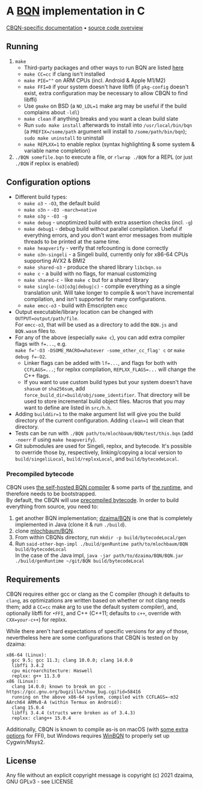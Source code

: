 # A [BQN](https://github.com/mlochbaum/BQN) implementation in C

[CBQN-specific documentation](docs/README.md) • [source code overview](src/README.md)

## Running

1. `make`
    - Third-party packages and other ways to run BQN are listed [here](https://mlochbaum.github.io/BQN/running.html)
    - `make CC=cc` if clang isn't installed
    - `make PIE=""` on ARM CPUs (incl. Android & Apple M1/M2)
    - `make FFI=0` if your system doesn't have libffi (if `pkg-config` doesn't exist, extra configuration may be necessary to allow CBQN to find libffi)
    - Use `gmake` on BSD (a `NO_LDL=1` make arg may be useful if the build complains about `-ldl`)
    - `make clean` if anything breaks and you want a clean build slate
    - Run `sudo make install` afterwards to install into `/usr/local/bin/bqn` (a `PREFIX=/some/path` argument will install to `/some/path/bin/bqn`); `sudo make uninstall` to uninstall
    - `make REPLXX=1` to enable replxx (syntax highlighting & some system & variable name completion)
2. `./BQN somefile.bqn` to execute a file, or `rlwrap ./BQN` for a REPL (or just `./BQN` if replxx is enabled)

## Configuration options

- Different build types:
    - `make o3` - `-O3`, the default build
    - `make o3n` - `-O3 -march=native`
    - `make o3g` - `-O3 -g`
    - `make debug` - unoptimized build with extra assertion checks (incl. `-g`)
    - `make debug1` - debug build without parallel compilation. Useful if everything errors, and you don't want error messages from multiple threads to be printed at the same time.
    - `make heapverify` - verify that refcounting is done correctly
    - `make o3n-singeli` - a Singeli build, currently only for x86-64 CPUs supporting AVX2 & BMI2
    - `make shared-o3` - produce the shared library `libcbqn.so`
    - `make c` - a build with no flags, for manual customizing
    - `make shared-c` - like `make c` but for a shared library
    - `make single-(o3|o3g|debug|c)` - compile everything as a single translation unit. Will take longer to compile & won't have incremental compilation, and isn't supported for many configurations.
    - `make emcc-o3` - build with Emscripten `emcc`
- Output executable/library location can be changed with `OUTPUT=output/path/file`.  
  For `emcc-o3`, that will be used as a directory to add the `BQN.js` and `BQN.wasm` files to.
- For any of the above (especially `make c`), you can add extra compiler flags with `f=...`, e.g.  
  `make f='-O3 -DSOME_MACRO=whatever -some_other_cc_flag' c` or `make debug f=-O2`.  
    - Linker flags can be added with `lf=...`, and flags for both with `CCFLAGS=...`; for replxx compilation, `REPLXX_FLAGS=...` will change the C++ flags.
    - If you want to use custom build types but your system doesn't have `shasum` or `sha256sum`, add `force_build_dir=build/obj/some_identifier`. That directory will be used to store incremental build object files.
  Macros that you may want to define are listed in `src/h.h`.  
- Adding `builddir=1` to the make argument list will give you the build directory of the current configuration. Adding `clean=1` will clean that directory.
- Tests can be run with `./BQN path/to/mlochbaum/BQN/test/this.bqn` (add `-noerr` if using `make heapverify`).
- Git submodules are used for Singeli, replxx, and bytecode. It's possible to override those by, respectively, linking/copying a local version to `build/singeliLocal`, `build/replxxLocal`, and `build/bytecodeLocal`.

### Precompiled bytecode

CBQN uses [the self-hosted BQN compiler](https://github.com/mlochbaum/BQN/blob/master/src/c.bqn) & some parts of [the runtime](https://github.com/mlochbaum/BQN/blob/master/src/r1.bqn), and therefore needs to be bootstrapped.  
By default, the CBQN will use [precompiled bytecode](https://github.com/dzaima/cbqnBytecode). In order to build everything from source, you need to:

1. get another BQN implementation; [dzaima/BQN](https://github.com/dzaima/BQN) is one that is completely implemented in Java (clone it & run `./build`).
2. clone [mlochbaum/BQN](https://github.com/mlochbaum/BQN).
3. From within CBQNs directory, run `mkdir -p build/bytecodeLocal/gen`
4. Run `said-other-bqn-impl ./build/genRuntime path/to/mlochbaum/BQN build/bytecodeLocal`  
   In the case of the Java impl, `java -jar path/to/dzaima/BQN/BQN.jar ./build/genRuntime ~/git/BQN build/bytecodeLocal`

## Requirements

CBQN requires either gcc or clang as the C compiler (though it defaults to `clang`, as optimizations are written based on whether or not clang needs them; add a `CC=cc` make arg to use the default system compiler), and, optionally libffi for `•FFI`, and C++ (C++11; defaults to `c++`, override with `CXX=your-c++`) for replxx.

While there aren't hard expectations of specific versions for any of those, nevertheless here are some configurations that CBQN is tested on by dzaima:

```
x86-64 (Linux):
  gcc 9.5; gcc 11.3; clang 10.0.0; clang 14.0.0
  libffi 3.4.2
  cpu microarchitecture: Haswell
  replxx: g++ 11.3.0
x86 (Linux):
  clang 14.0.0; known to break on gcc - https://gcc.gnu.org/bugzilla/show_bug.cgi?id=58416
  running on the above x86-64 system, compiled with CCFLAGS=-m32
AArch64 ARMv8-A (within Termux on Android):
  clang 15.0.4
  libffi 3.4.4 (structs were broken as of 3.4.3)
  replxx: clang++ 15.0.4
```
Additionally, CBQN is known to compile as-is on macOS (with [some extra options](#macOS) for FFI), but Windows requires [WinBQN](https://github.com/actalley/WinBQN) to properly set up Cygwin/Msys2.

## License

Any file without an explicit copyright message is copyright (c) 2021 dzaima, GNU GPLv3 - see LICENSE